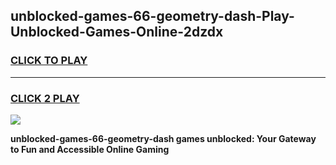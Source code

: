 
## unblocked-games-66-geometry-dash-Play-Unblocked-Games-Online-2dzdx
<h3>
<a href="https://premium76.site?title=unblocked-games-66-geometry-dash&ref=25A">CLICK TO PLAY</a></h3>
<hr>

<h3>
<a href="https://premium76.site?title=unblocked-games-66-geometry-dash&ref=25A">CLICK 2 PLAY</a>
  
</h3>

<a href="https://premium76.site?title=unblocked-games-66-geometry-dash&ref=25A"><img src="https://clearcache.store/games.png"></a>


**unblocked-games-66-geometry-dash games unblocked: Your Gateway to Fun and Accessible Online Gaming**
